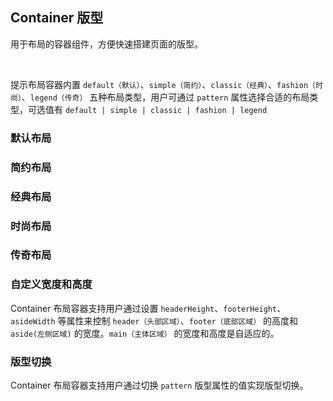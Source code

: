 <div class="demo-header">
<p class="overviewicon">
  <span class="wapi-container-layoutbar"></span>
</p>

## Container 版型

<nova-uxlink widget-name="Container"></nova-uxlink>

用于布局的容器组件，方便快速搭建页面的版型。

<br>

提示布局容器内置 `default（默认）`、`simple（简约）`、`classic（经典）`、`fashion（时尚）`、`legend（传奇）` 五种布局类型，用户可通过 `pattern` 属性选择合适的布局类型，可选值有 `default | simple | classic | fashion | legend`
</div>

### 默认布局

<nova-demo-view link="container/basic-usage.vue"></nova-demo-view>

### 简约布局

<nova-demo-view link="container/simple.vue"></nova-demo-view>

### 经典布局

<nova-demo-view link="container/classic.vue"></nova-demo-view>

### 时尚布局

<nova-demo-view link="container/fashion.vue"></nova-demo-view>

### 传奇布局

<nova-demo-view link="container/legend.vue"></nova-demo-view>

### 自定义宽度和高度

Container 布局容器支持用户通过设置 `headerHeight`、`footerHeight`、`asideWidth` 等属性来控制 `header（头部区域）`、`footer（底部区域）` 的高度和 `aside(左侧区域)` 的宽度。`main（主体区域）` 的宽度和高度是自适应的。

<nova-demo-view link="container/custom-with-height.vue"></nova-demo-view>

### 版型切换

Container 布局容器支持用户通过切换 `pattern` 版型属性的值实现版型切换。 <nova-demo-view link="container/custom-container.vue"></nova-demo-view>

<br>
<!-- <core-attributes-container widget-name="Tiny_Widget_Container" :is-show-tip="false"></core-attributes-container> -->

<nova-attributes link="container"></nova-attributes>
